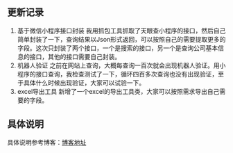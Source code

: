 ## 更新记录
1. 基于微信小程序接口封装
	我用抓包工具抓取了天眼查小程序的接口，然后自己简单封装了一下，查询结果以Json形式返回，可以按照自己的需要提取更多的字段。这次只封装了两个接口，一个是搜索的接口，另一个是查询公司基本信息的接口，其他的接口需要自己封装。
2. 机器人验证
	之前在网站上查询，大概每查询一百次就会出现机器人验证。用小程序的接口查询，我检查测试了一下，循环四百多次查询也没有出现验证，至于具体什么时候出现验证，大家可以试验一下。
3. excel导出工具
	新增了一个excel的导出工具类，大家可以按照需求导出自己需要的字段。
	
## 具体说明
具体说明参考博客：[博客地址](https://blog.csdn.net/yanfeng9507/article/details/81192262)